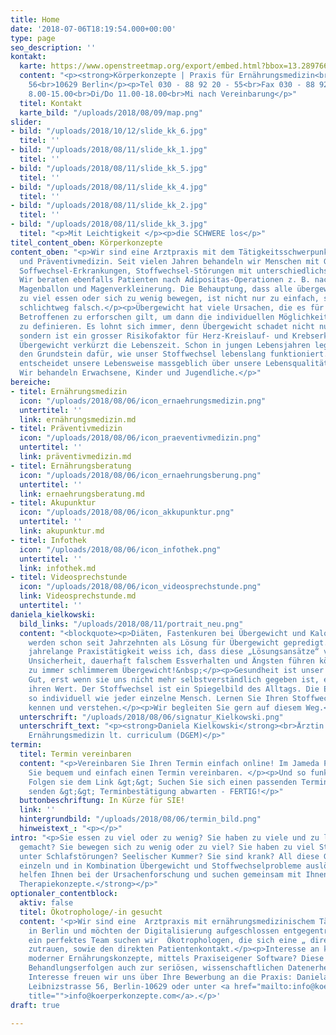 ```yaml
---
title: Home
date: '2018-07-06T18:19:54.000+00:00'
type: page
seo_description: ''
kontakt:
  karte: https://www.openstreetmap.org/export/embed.html?bbox=13.28976631164551%2C52.48967943654932%2C13.336114883422853%2C52.51316523643532&amp;layer=mapnik&amp;marker=52.50142390483136%2C13.31294059753418
  content: "<p><strong>Körperkonzepte | Praxis für Ernährungsmedizin<br></strong>Leibnizstraße
    56<br>10629 Berlin</p><p>Tel 030 - 88 92 20 - 55<br>Fax 030 - 88 92 20 - 65</p><p>info@koerperkonzepte.com<br>www.koerperkonzepte.com</p><p><strong>Sprechzeiten:</strong></p><p>Mo/Fr
    8.00-15.00<br>Di/Do 11.00-18.00<br>Mi nach Vereinbarung</p>"
  titel: Kontakt
  karte_bild: "/uploads/2018/08/09/map.png"
slider:
- bild: "/uploads/2018/10/12/slide_kk_6.jpg"
  titel: ''
- bild: "/uploads/2018/08/11/slide_kk_1.jpg"
  titel: ''
- bild: "/uploads/2018/08/11/slide_kk_5.jpg"
  titel: ''
- bild: "/uploads/2018/08/11/slide_kk_4.jpg"
  titel: ''
- bild: "/uploads/2018/08/11/slide_kk_2.jpg"
  titel: ''
- bild: "/uploads/2018/08/11/slide_kk_3.jpg"
  titel: "<p>Mit Leichtigkeit </p><p>die SCHWERE los</p>"
titel_content_oben: Körperkonzepte
content_oben: "<p>Wir sind eine Arztpraxis mit dem Tätigkeitsschwerpunkt Ernährungs-
  und Präventivmedizin. Seit vielen Jahren behandeln wir Menschen mit Gewichtsproblemen,
  Soffwechsel-Erkrankungen, Stoffwechsel-Störungen mit unterschiedlichsten Ursachen.
  Wir beraten ebenfalls Patienten nach Adipositas-Operationen z. B. nach einem Magenbypass,
  Magenballon und Magenverkleinerung. Die Behauptung, dass alle übergewichtigen Menschen
  zu viel essen oder sich zu wenig bewegen, ist nicht nur zu einfach, sondern auch
  schlichtweg falsch.</p><p>Übergewicht hat viele Ursachen, die es für jeden einzelnen
  Betroffenen zu erforschen gilt, um dann die individuellen Möglichkeiten der Therapie
  zu definieren. Es lohnt sich immer, denn Übergewicht schadet nicht nur den Gelenken,
  sondern ist ein grosser Risikofaktor für Herz-Kreislauf- und Krebserkrankungen.
  Übergewicht verkürzt die Lebenszeit. Schon in jungen Lebensjahren legt unser Essverhalten
  den Grundstein dafür, wie unser Stoffwechsel lebenslang funktioniert. Und als Erwachsener
  entscheidet unsere Lebensweise massgeblich über unsere Lebensqualität im Alter.
  Wir behandeln Erwachsene, Kinder und Jugendliche.</p>"
bereiche:
- titel: Ernährungsmedizin
  icon: "/uploads/2018/08/06/icon_ernaehrungsmedizin.png"
  untertitel: ''
  link: ernährungsmedizin.md
- titel: Präventivmedizin
  icon: "/uploads/2018/08/06/icon_praeventivmedizin.png"
  untertitel: ''
  link: präventivmedizin.md
- titel: Ernährungsberatung
  icon: "/uploads/2018/08/06/icon_ernaehrungsberung.png"
  untertitel: ''
  link: ernaehrungsberatung.md
- titel: Akupunktur
  icon: "/uploads/2018/08/06/icon_akkupunktur.png"
  untertitel: ''
  link: akupunktur.md
- titel: Infothek
  icon: "/uploads/2018/08/06/icon_infothek.png"
  untertitel: ''
  link: infothek.md
- titel: Videosprechstunde
  icon: "/uploads/2018/08/06/icon_videosprechstunde.png"
  link: Videosprechstunde.md
  untertitel: ''
daniela_kielkowski:
  bild_links: "/uploads/2018/08/11/portrait_neu.png"
  content: "<blockquote><p>Diäten, Fastenkuren bei Übergewicht und Kalorienzählen
    werden schon seit Jahrzehnten als Lösung für Übergewicht gepredigt. Durch meine
    jahrelange Praxistätigkeit weiss ich, dass diese „Lösungsansätze“ vielfach zu
    Unsicherheit, dauerhaft falschem Essverhalten und Ängsten führen können. Und damit
    zu immer schlimmerem Übergewicht!&nbsp;</p><p>Gesundheit ist unser allerhöchstes
    Gut, erst wenn sie uns nicht mehr selbstverständlich gegeben ist, erkennen wir
    ihren Wert. Der Stoffwechsel ist ein Spiegelbild des Alltags. Die Ernährung ist
    so individuell wie jeder einzelne Mensch. Lernen Sie Ihren Stoffwechsel bei uns
    kennen und verstehen.</p><p>Wir begleiten Sie gern auf diesem Weg.</p><p>Ihre</p></blockquote>"
  unterschrift: "/uploads/2018/08/06/signatur_Kielkowski.png"
  unterschrift_text: "<p><strong>Daniela Kielkowski</strong><br>Ärztin mit Tätigkeitsschwerpunkt
    Ernährungsmedizin lt. curriculum (DGEM)</p>"
termin:
  titel: Termin vereinbaren
  content: "<p>Vereinbaren Sie Ihren Termin einfach online! Im Jameda Portal können
    Sie bequem und einfach einen Termin vereinbaren. </p><p>Und so funktionierts:
    Folgen sie dem Link &gt;&gt; Suchen Sie sich einen passenden Termin &gt;&gt; Anfrage
    senden &gt;&gt; Terminbestätigung abwarten - FERTIG!</p>"
  buttonbeschriftung: In Kürze für SIE!
  link: ''
  hintergrundbild: "/uploads/2018/08/06/termin_bild.png"
  hinweistext_: "<p></p>"
intro: "<p>Sie essen zu viel oder zu wenig? Sie haben zu viele und zu lange Diäten
  gemacht? Sie bewegen sich zu wenig oder zu viel? Sie haben zu viel Stress? Sie leiden
  unter Schlafstörungen? Seelischer Kummer? Sie sind krank? All diese Gründe können
  einzeln und in Kombination Übergewicht und Stoffwechselprobleme auslösen.</p><p><strong>Wir
  helfen Ihnen bei der Ursachenforschung und suchen gemeinsam mit Ihnen alltagstaugliche
  Therapiekonzepte.</strong></p>"
optionaler_contentblock:
  aktiv: false
  titel: Ökotrophologe/-in gesucht
  content: '<p>Wir sind eine  Arztpraxis mit ernährungsmedizinischem Tätigkeitsschwerpunkt
    in Berlin und möchten der Digitalisierung aufgeschlossen entgegentreten.</p><p>Für
    ein perfektes Team suchen wir  Ökotrophologen, die sich eine „ direkte“ Online-Beratung  ebenso
    zutrauen, sowie den direkten Patientenkontakt.</p><p>Interesse an kreativer Weiterentwicklung
    moderner Ernährungskonzepte, mittels Praxiseigener Software? Diese soll neben
    Behandlungserfolgen auch zur seriösen, wissenschaftlichen Datenerhebungen dienen.</p><p>Bei
    Interesse freuen wir uns über Ihre Bewerbung an die Praxis: Daniela Kielkowski,
    Leibnizstrasse 56, Berlin-10629 oder unter <a href="mailto:info@koerperkonzepte.com?subject=Bewerbung"
    title="">info@koerperkonzepte.com</a>.</p>'
draft: true

---
```

